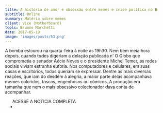 ```yaml
---
title: A história de amor e obsessão entre memes e crise política no Brasil
subtitle: Online
summary: Matéria sobre memes
client: Vice (Motherboard)
tools: Brunno Marchetti
date: 2017-05-19
image: 'images/posts/63.png'
---
```


A bomba estourou na quarta-feira à noite às 19h30. Nem bem meia hora depois, quando todos digeriam a delação publicada n' O Globo que comprometia o senador Aécio Neves e o presidente Michel Temer, as redes sociais viviam estranha euforia. Nos computadores e celulares, em suas casas e escritórios, todos queriam se expressar. Dentre as mais diversas reações, que iam do desdém à alegria, a maior parte delas acompanhava memes coloridos, toscos, engenhosos ou cômicos. A produção era tamanha que nem o mais obsessivo colecionador dava conta de acompanhar.

<div class="post__share"><ul class="share__list list-reset">ACESSE A NOTÍCIA COMPLETA<li class="share__item" style="margin-left: 10px"><a class="share__link share__facebook" style="background: #fa5657" href="https://www.vice.com/pt/article/vb4qpa/a-historia-de-amor-e-obsessao-entre-memes-e-crise-politica-no-brasil" 
onclick=window.open(this.href, 'pop-up', 'left=20,top=20,width=500,height=500,toolbar=1,resizable=0'); return false;" title="Link" rel="nofollow"><i class="fa-solid fa-link"></i></a></li></ul></div>
<!-- <div class="gallery-box"><div class="gallery"><img src="/clipping/images/example-1.jpg" loading="lazy" alt="Project"><img src="/clipping/images/example-2.jpg" loading="lazy" alt="Project"></div><em>Gallery / <a href="https://www.freepik.com/" target="_blank">Freepic</a></em></div> -->